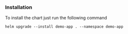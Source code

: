 ### Installation

To install the chart just run the following command

`helm upgrade --install demo-app . --namespace demo-app`


